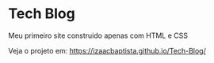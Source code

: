 # Tech Blog

Meu primeiro site construido apenas com HTML e CSS
 
Veja o projeto em: https://izaacbaptista.github.io/Tech-Blog/
